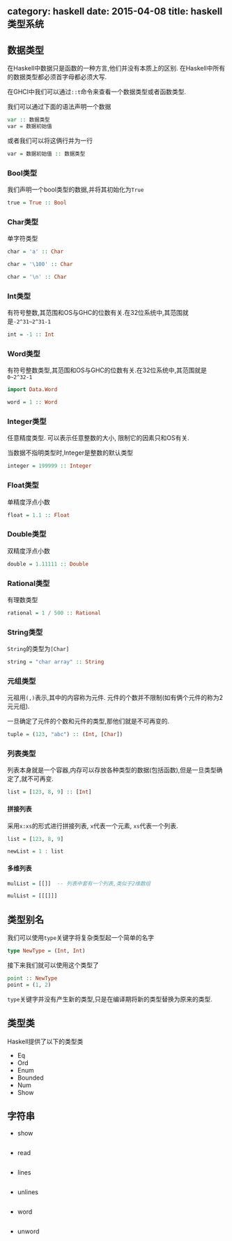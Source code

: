 category: haskell
date: 2015-04-08
title: haskell 类型系统
---

## 数据类型
在Haskell中数据只是函数的一种方言,他们并没有本质上的区别.
在Haskell中所有的数据类型都必须首字母都必须大写.

在GHCI中我们可以通过`::t`命令来查看一个数据类型或者函数类型.

我们可以通过下面的语法声明一个数据
```haskell
var :: 数据类型
var = 数据初始值
```
或者我们可以将这俩行并为一行
```haskell
var = 数据初始值 :: 数据类型
```

### Bool类型

我们声明一个bool类型的数据,并将其初始化为`True`
```haskell
true = True :: Bool
```

### Char类型

单字符类型
```haskell
char = 'a' :: Char

char = '\100' :: Char

char = '\n' :: Char
```

### Int类型
有符号整数,其范围和OS与GHC的位数有关.在32位系统中,其范围就是`-2^31~2^31-1`
```haskell
int = -1 :: Int
```

### Word类型
有符号整数类型,其范围和OS与GHC的位数有关.在32位系统中,其范围就是`0~2^32-1`
```haskell
import Data.Word

word = 1 :: Word
```

### Integer类型
任意精度类型. 可以表示任意整数的大小, 限制它的因素只和OS有关.

当数据不指明类型时,Integer是整数的默认类型
```haskell
integer = 199999 :: Integer
```

### Float类型
单精度浮点小数
```haskell
float = 1.1 :: Float
```

### Double类型
双精度浮点小数
```haskell
double = 1.11111 :: Double
```

### Rational类型
有理数类型
```haskell
rational = 1 / 500 :: Rational
```

### String类型
`String`的类型为`[Char]`
```haskell
string = "char array" :: String
```

### 元组类型
元祖用`(,)`表示,其中的内容称为元件. 元件的个数并不限制(如有俩个元件的称为2元元组).

一旦确定了元件的个数和元件的类型,那他们就是不可再变的.
```haskell
tuple = (123, "abc") :: (Int, [Char])
```

### 列表类型
列表本身就是一个容器,内存可以存放各种类型的数据(包括函数),但是一旦类型确定了,就不可再变.
```haskell
list = [123, 8, 9] :: [Int]
```

#### 拼接列表
采用`x:xs`的形式进行拼接列表, `x`代表一个元素, `xs`代表一个列表.
```haskell
list = [123, 8, 9]

newList = 1 : list
```

#### 多维列表

```haskell
mulList = [[]]  -- 列表中套有一个列表,类似于2维数组

mulList = [[[]]]
```

## 类型别名
我们可以使用`type`关键字将复杂类型起一个简单的名字

```haskell
type NewType = (Int, Int)
```

接下来我们就可以使用这个类型了
```haskell
point :: NewType
point = (1, 2)
```

`type`关键字并没有产生新的类型,只是在编译期将新的类型替换为原来的类型.


## 类型类
Haskell提供了以下的类型类
* Eq
* Ord
* Enum
* Bounded
* Num
* Show

## 字符串
* show

```haskell

```
* read

```haskell

```
* lines

```haskell

```
* unlines

```haskell

```
* word

```haskell

```
* unword

```haskell

```
